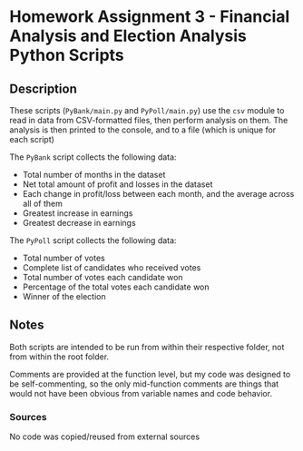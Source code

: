 # Homework Assignment 3 - Financial Analysis and Election Analysis Python Scripts

## Description

These scripts (`PyBank/main.py` and `PyPoll/main.py`) use the `csv` module to read in data from CSV-formatted files, then perform analysis on them. The analysis is then printed to the console, and to a file (which is unique for each script)

The `PyBank` script collects the following data:

* Total number of months in the dataset
* Net total amount of profit and losses in the dataset
* Each change in profit/loss between each month, and the average across all of them
* Greatest increase in earnings
* Greatest decrease in earnings

The `PyPoll` script collects the following data:

* Total number of votes
* Complete list of candidates who received votes
* Total number of votes each candidate won
* Percentage of the total votes each candidate won
* Winner of the election

## Notes

Both scripts are intended to be run from within their respective folder, not from within the root folder.

Comments are provided at the function level, but my code was designed to be self-commenting, so the only mid-function comments are things that would not have been obvious from variable names and code behavior.

### Sources

No code was copied/reused from external sources
